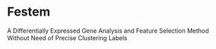 # Festem
A Differentially Expressed Gene Analysis and Feature Selection Method Without Need of Precise Clustering Labels
